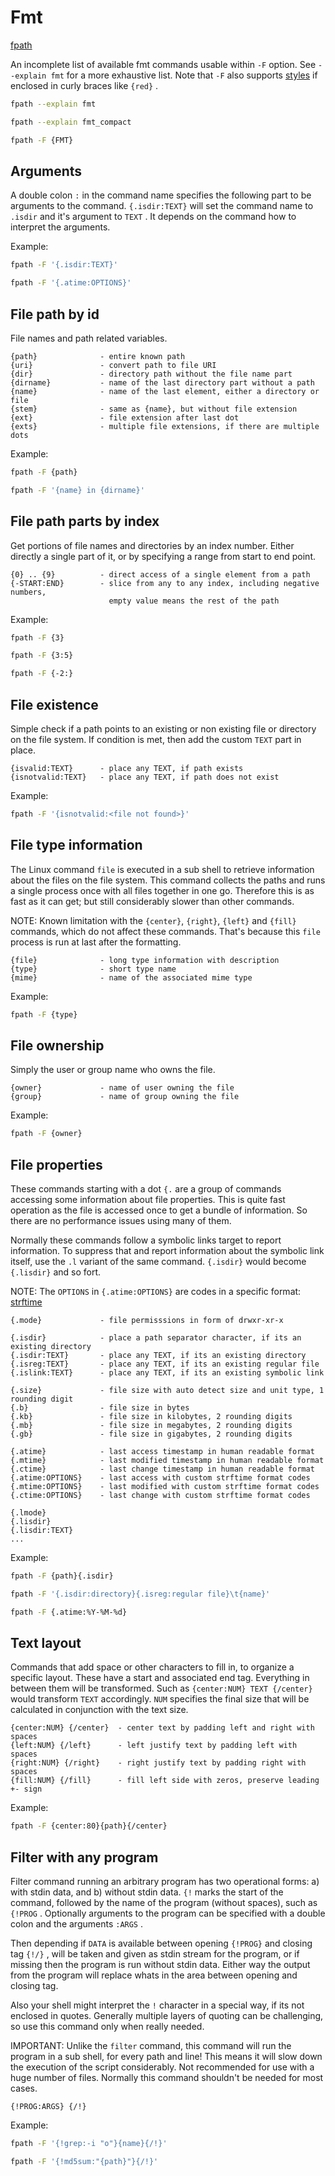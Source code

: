 # Fmt

[fpath](https://github.com/thingsiplay/fpath)

An incomplete list of available fmt commands usable within `-F` option. See
`--explain fmt` for a more exhaustive list. Note that `-F` also supports
[styles](styles.md) if enclosed in curly braces like `{red}` .

```bash
fpath --explain fmt

fpath --explain fmt_compact

fpath -F {FMT}
```

## Arguments

A double colon `:` in the command name specifies the following part to be
arguments to the command. `{.isdir:TEXT}` will set the command name to `.isdir`
and it's argument to `TEXT` . It depends on the command how to interpret the
arguments.

Example:

```bash
fpath -F '{.isdir:TEXT}'

fpath -F '{.atime:OPTIONS}'
```

## File path by id

File names and path related variables.

```
{path}              - entire known path
{uri}               - convert path to file URI
{dir}               - directory path without the file name part
{dirname}           - name of the last directory part without a path
{name}              - name of the last element, either a directory or file
{stem}              - same as {name}, but without file extension
{ext}               - file extension after last dot
{exts}              - multiple file extensions, if there are multiple dots
```

Example:

```bash
fpath -F {path}

fpath -F '{name} in {dirname}'
```

## File path parts by index

Get portions of file names and directories by an index number. Either directly
a single part of it, or by specifying a range from start to end point.

```
{0} .. {9}          - direct access of a single element from a path
{-START:END}        - slice from any to any index, including negative numbers,
                      empty value means the rest of the path
```

Example:

```bash
fpath -F {3}

fpath -F {3:5}

fpath -F {-2:}
```

## File existence

Simple check if a path points to an existing or non existing file or directory
on the file system. If condition is met, then add the custom `TEXT` part in
place.

```
{isvalid:TEXT}      - place any TEXT, if path exists
{isnotvalid:TEXT}   - place any TEXT, if path does not exist
```

Example:

```bash
fpath -F '{isnotvalid:<file not found>}'
```

## File type information

The Linux command `file` is executed in a sub shell to retrieve information
about the files on the file system. This command collects the paths and runs a
single process once with all files together in one go. Therefore this is as
fast as it can get; but still considerably slower than other commands.

NOTE: Known limitation with the `{center}`, `{right}`, `{left}` and `{fill}`
commands, which do not affect these commands. That's because this `file`
process is run at last after the formatting.

```
{file}              - long type information with description
{type}              - short type name
{mime}              - name of the associated mime type
```

Example:

```bash
fpath -F {type}
```

## File ownership

Simply the user or group name who owns the file.

```
{owner}             - name of user owning the file
{group}             - name of group owning the file
```

Example:

```bash
fpath -F {owner}
```

## File properties

These commands starting with a dot `{.` are a group of commands accessing some
information about file properties. This is quite fast operation as the file is
accessed once to get a bundle of information. So there are no performance
issues using many of them.

Normally these commands follow a symbolic links target to report information.
To suppress that and report information about the symbolic link itself, use the
`.l` variant of the same command. `{.isdir}` would become `{.lisdir}` and so
fort.

NOTE: The `OPTIONS` in `{.atime:OPTIONS}` are codes in a specific format:
[strftime](https://docs.python.org/3/library/datetime.html#strftime-and-strptime-format-codes)

```
{.mode}             - file permisssions in form of drwxr-xr-x

{.isdir}            - place a path separator character, if its an existing directory
{.isdir:TEXT}       - place any TEXT, if its an existing directory
{.isreg:TEXT}       - place any TEXT, if its an existing regular file
{.islink:TEXT}      - place any TEXT, if its an existing symbolic link

{.size}             - file size with auto detect size and unit type, 1 rounding digit
{.b}                - file size in bytes
{.kb}               - file size in kilobytes, 2 rounding digits
{.mb}               - file size in megabytes, 2 rounding digits
{.gb}               - file size in gigabytes, 2 rounding digits

{.atime}            - last access timestamp in human readable format
{.mtime}            - last modified timestamp in human readable format
{.ctime}            - last change timestamp in human readable format
{.atime:OPTIONS}    - last access with custom strftime format codes
{.mtime:OPTIONS}    - last modified with custom strftime format codes
{.ctime:OPTIONS}    - last change with custom strftime format codes

{.lmode}
{.lisdir}
{.lisdir:TEXT}
...
```

Example:

```bash
fpath -F {path}{.isdir}

fpath -F '{.isdir:directory}{.isreg:regular file}\t{name}'

fpath -F {.atime:%Y-%M-%d}
```

## Text layout

Commands that add space or other characters to fill in, to organize a specific
layout. These have a start and associated end tag. Everything in between them
will be transformed. Such as `{center:NUM} TEXT {/center}` would transform
`TEXT` accordingly. `NUM` specifies the final size that will be calculated in
conjunction with the text size.

```
{center:NUM} {/center}  - center text by padding left and right with spaces
{left:NUM} {/left}      - left justify text by padding left with spaces
{right:NUM} {/right}    - right justify text by padding right with spaces
{fill:NUM} {/fill}      - fill left side with zeros, preserve leading +- sign
```

Example:

```bash
fpath -F {center:80}{path}{/center}
```

## Filter with any program

Filter command running an arbitrary program has two operational forms: a) with
stdin data, and b) without stdin data. `{!` marks the start of the command,
followed by the name of the program (without spaces), such as `{!PROG` .
Optionally arguments to the program can be specified with a double colon and
the arguments `:ARGS` .

Then depending if `DATA` is available between opening `{!PROG}` and closing tag
`{!/}` , will be taken and given as stdin stream for the program, or if missing
then the program is run without stdin data. Either way the output from the
program will replace whats in the area between opening and closing tag.

Also your shell might interpret the `!` character in a special way, if its not
enclosed in quotes. Generally multiple layers of quoting can be challenging, so
use this command only when really needed.

IMPORTANT: Unlike the `filter` command, this command will run the program in a
sub shell, for every path and line! This means it will slow down the execution
of the script considerably. Not recommended for use with a huge number of
files. Normally this command shouldn't be needed for most cases.

```
{!PROG:ARGS} {/!}
```

Example:

```bash
fpath -F '{!grep:-i "o"}{name}{/!}'

fpath -F '{!md5sum:"{path}"}{/!}'
```

